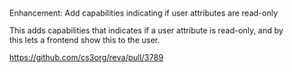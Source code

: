 Enhancement: Add capabilities indicating if user attributes are read-only

This adds capabilities that indicates if a user attribute is read-only, and
by this lets a frontend show this to the user.

https://github.com/cs3org/reva/pull/3789
